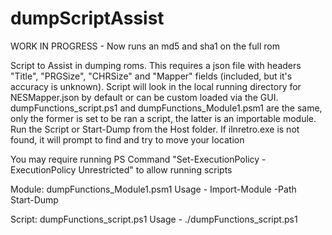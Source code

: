 # dumpScriptAssist


WORK IN PROGRESS - Now runs an md5 and  sha1 on the full rom


Script to Assist in dumping roms.  This requires a json file with headers "Title", "PRGSize", "CHRSize" and "Mapper" fields (included, but it's accuracy is unknown).  Script will look in the local running directory for NESMapper.json by default or can be custom loaded via the GUI.  dumpFunctions_script.ps1 and dumpFunctions_Module1.psm1 are the same, only the former is set to be ran a script, the latter is an importable module.  Run the Script or Start-Dump from the Host folder. If ilnretro.exe is not found, it will prompt to find and try to move your location 


You may require running PS Command "Set-ExecutionPolicy -ExecutionPolicy Unrestricted" to allow running scripts

Module:
dumpFunctions_Module1.psm1
Usage -
Import-Module -Path <path to dumpFunctions_Module1.psm1>  
Start-Dump

Script:
dumpFunctions_script.ps1 
Usage -
./dumpFunctions_script.ps1 
